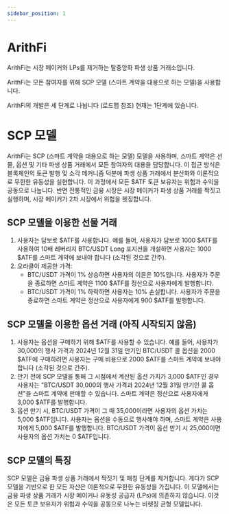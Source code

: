 ```yaml
---
sidebar_position: 1
---
```


# ArithFi

ArithFi는 시장 메이커와 LPs를 제거하는 탈중앙화 파생 상품 거래소입니다.

ArithFi는 모든 참여자를 위해 SCP 모델 (스마트 계약을 대용으로 하는 모델)을 사용합니다.

ArithFi의 개발은 세 단계로 나뉩니다 (로드맵 참조) 현재는 1단계에 있습니다.

# SCP 모델

ArithFi는 SCP (스마트 계약을 대용으로 하는 모델) 모델을 사용하며, 스마트 계약은 선물, 옵션 및 기타 파생 상품 거래에서 모든 참여자의 대용을 담당합니다. 이 접근 방식은 블록체인의 토큰 발행 및 소각 메커니즘 덕분에 파생 상품 거래에서 분산화와 이론적으로 무한한 유동성을 실현합니다. 이 과정에서 모든 $ATF 토큰 보유자는 위험과 수익을 공동으로 나눕니다. 반면 전통적인 금융 시장은 시장 메이커가 파생 상품 거래를 짝짓고 실행하며, 시장 메이커가 2차 시장에서 위험을 헷징합니다.

## SCP 모델을 이용한 선물 거래

1. 사용자는 담보로 $ATF를 사용합니다. 예를 들어, 사용자가 담보로 1000 $ATF를 사용하여 10배 레버리지 BTC/USDT Long 포지션을 개설하면 사용자는 1000 $ATF를 스마트 계약에 보내야 합니다 (소각된 것으로 간주).
2. 오라클이 제공한 가격:
    - BTC/USDT 가격이 1% 상승하면 사용자의 이윤은 10%입니다. 사용자가 주문을 종료하면 스마트 계약은 1100 $ATF를 정산으로 사용자에게 발행합니다.
    - BTC/USDT 가격이 1% 하락하면 사용자는 10% 손실합니다. 사용자가 주문을 종료하면 스마트 계약은 정산으로 사용자에게 900 $ATF를 발행합니다.

## SCP 모델을 이용한 옵션 거래 (아직 시작되지 않음)

1. 사용자는 옵션을 구매하기 위해 $ATF를 사용할 수 있습니다. 예를 들어, 사용자가 30,000의 행사 가격과 2024년 12월 31일 만기인 BTC/USDT 콜 옵션을 2000 $ATF에 구매하려면 사용자는 구매 비용으로 2000 $ATF를 스마트 계약에 보내야 합니다 (소각된 것으로 간주).
2. 만기 전에 SCP 모델을 통해 그 시점에서 계산된 옵션 가치가 3,000 $ATF인 경우 사용자는 "BTC/USDT 30,000의 행사 가격과 2024년 12월 31일 만기인 콜 옵션"을 스마트 계약에 판매할 수 있습니다. 스마트 계약은 정산으로 사용자에게 3,000 $ATF를 발행합니다.
3. 옵션 만기 시, BTC/USDT 가격이 그 때 35,000이라면 사용자의 옵션 가치는 5,000 $ATF입니다. 사용자는 옵션을 수동으로 행사해야 하며, 스마트 계약은 사용자에게 5,000 $ATF를 발행합니다. BTC/USDT 가격이 옵션 만기 시 25,000이면 사용자의 옵션 가치는 0 $ATF입니다.

## SCP 모델의 특징

SCP 모델은 금융 파생 상품 거래에서 짝짓기 및 매칭 단계를 제거합니다. 게다가 SCP 모델을 기반으로 한 모든 자산은 이론적으로 무한한 유동성을 가집니다. 이 모델에서는 금융 파생 상품 거래가 시장 메이커나 유동성 공급자 (LPs)에 의존하지 않습니다. 이것은 모든 토큰 보유자가 위험과 수익을 공동으로 나누는 비헷징 균형 모델입니다.

